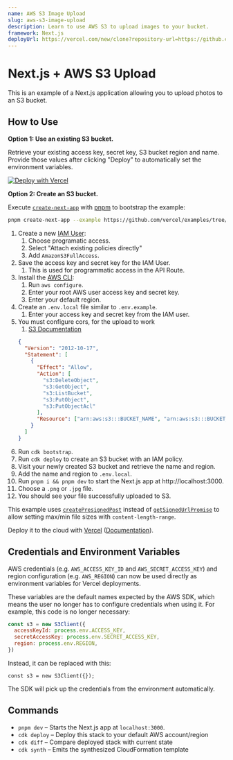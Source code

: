 ```yaml
---
name: AWS S3 Image Upload
slug: aws-s3-image-upload
description: Learn to use AWS S3 to upload images to your bucket.
framework: Next.js
deployUrl: https://vercel.com/new/clone?repository-url=https://github.com/vercel/examples/tree/main/solutions/aws-s3-image-upload&project-name=aws-s3-image-upload&repository-name=aws-s3-image-upload&env=AWS_ACCESS_KEY_ID,AWS_SECRET_ACCESS_KEY,AWS_REGION,BUCKET_NAME
---
```


# Next.js + AWS S3 Upload

This is an example of a Next.js application allowing you to upload photos to an S3 bucket.

## How to Use

**Option 1: Use an existing S3 bucket.**

Retrieve your existing access key, secret key, S3 bucket region and name. Provide those values after clicking "Deploy" to automatically set the environment variables.

[![Deploy with Vercel](https://vercel.com/button)](https://vercel.com/new/clone?repository-url=https://github.com/vercel/examples/tree/main/solutions/aws-s3-image-upload&project-name=aws-s3-image-upload&repository-name=aws-s3-image-upload&env=AWS_ACCESS_KEY_ID,AWS_SECRET_ACCESS_KEY,AWS_REGION,BUCKET_NAME)

**Option 2: Create an S3 bucket.**

Execute [`create-next-app`](https://github.com/vercel/next.js/tree/canary/packages/create-next-app) with [pnpm](https://pnpm.io/installation) to bootstrap the example:

```bash
pnpm create-next-app --example https://github.com/vercel/examples/tree/main/solutions/aws-s3-image-upload
```

1. Create a new [IAM User](https://aws.amazon.com/iam/):
   1. Choose programatic access.
   2. Select "Attach existing policies directly"
   3. Add `AmazonS3FullAccess`.
1. Save the access key and secret key for the IAM User.
   1. This is used for programmatic access in the API Route.
1. Install the [AWS CLI](https://aws.amazon.com/cli/):
   1. Run `aws configure`.
   2. Enter your root AWS user access key and secret key.
   3. Enter your default region.
1. Create an `.env.local` file similar to `.env.example`.
   1. Enter your access key and secret key from the IAM user.
1. You must configure cors, for the upload to work
   1. [S3 Documentation](https://docs.aws.amazon.com/sdk-for-javascript/v3/developer-guide/s3-example-photo-album.html)
   ```json
   {
     "Version": "2012-10-17",
     "Statement": [
       {
         "Effect": "Allow",
         "Action": [
           "s3:DeleteObject",
           "s3:GetObject",
           "s3:ListBucket",
           "s3:PutObject",
           "s3:PutObjectAcl"
         ],
         "Resource": ["arn:aws:s3:::BUCKET_NAME", "arn:aws:s3:::BUCKET_NAME/*"]
       }
     ]
   }
   ```
1. Run `cdk bootstrap`.
1. Run `cdk deploy` to create an S3 bucket with an IAM policy.
1. Visit your newly created S3 bucket and retrieve the name and region.
1. Add the name and region to `.env.local`.
1. Run `pnpm i && pnpm dev` to start the Next.js app at http://localhost:3000.
1. Choose a `.png` or `.jpg` file.
1. You should see your file successfully uploaded to S3.

This example uses [`createPresignedPost`](https://docs.aws.amazon.com/AWSJavaScriptSDK/latest/AWS/S3.html#createPresignedPost-property) instead of [`getSignedUrlPromise`](https://docs.aws.amazon.com/AWSJavaScriptSDK/latest/AWS/S3.html#getSignedUrlPromise-property) to allow setting max/min file sizes with `content-length-range`.

Deploy it to the cloud with [Vercel](https://vercel.com/new?utm_source=github&utm_medium=readme&utm_campaign=edge-middleware-eap) ([Documentation](https://nextjs.org/docs/deployment)).

## Credentials and Environment Variables

AWS credentials (e.g. `AWS_ACCESS_KEY_ID` and `AWS_SECRET_ACCESS_KEY`) and region configuration (e.g. `AWS_REGION`) can now be used directly as environment variables for Vercel deployments.

These variables are the default names expected by the AWS SDK, which means the user no longer has to configure credentials when using it. For example, this code is no longer necessary:

```js
const s3 = new S3Client({
  accessKeyId: process.env.ACCESS_KEY,
  secretAccessKey: process.env.SECRET_ACCESS_KEY,
  region: process.env.REGION,
})
```

Instead, it can be replaced with this:

```
const s3 = new S3Client({});
```

The SDK will pick up the credentials from the environment automatically.

## Commands

- `pnpm dev` – Starts the Next.js app at `localhost:3000`.
- `cdk deploy` – Deploy this stack to your default AWS account/region
- `cdk diff` – Compare deployed stack with current state
- `cdk synth` – Emits the synthesized CloudFormation template
